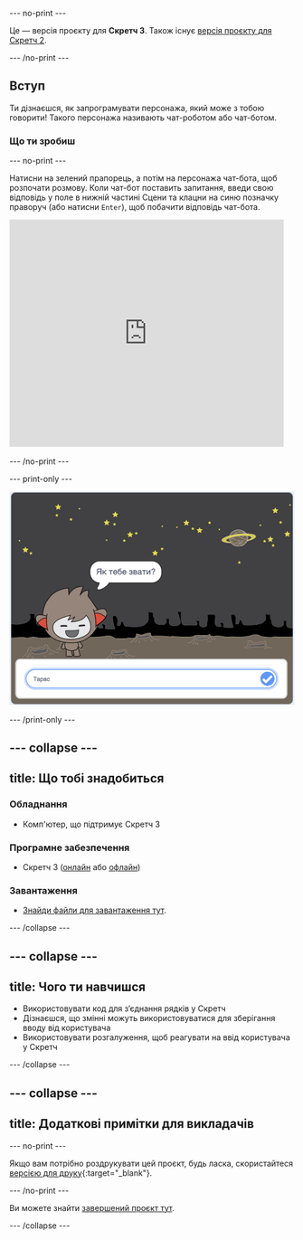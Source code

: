--- no-print ---

Це — версія проєкту для **Скретч 3**. Також існує [версія проєкту для Скретч 2](https://projects.raspberrypi.org/uk-UA/projects/chatbot-scratch2).

--- /no-print ---

## Вступ

Ти дізнаєшся, як запрограмувати персонажа, який може з тобою говорити! Такого персонажа називають чат-роботом або чат-ботом.

### Що ти зробиш

--- no-print ---

Натисни на зелений прапорець, а потім на персонажа чат-бота, щоб розпочати розмову. Коли чат-бот поставить запитання, введи свою відповідь у поле в нижній частині Сцени та клацни на синю позначку праворуч (або натисни `Enter`), щоб побачити відповідь чат-бота.

<div class="scratch-preview">
  <iframe allowtransparency="true" width="485" height="402" src="https://scratch.mit.edu/projects/embed/394136117/?autostart=false" 
  frameborder="0" scrolling="no"></iframe>
</div>

--- /no-print ---

--- print-only ---

![завершений проєкт](images/chatbot-preview.png)

--- /print-only ---

--- collapse ---
---
title: Що тобі знадобиться
---
### Обладнання

- Комп'ютер, що підтримує Скретч 3

### Програмне забезпечення

- Скретч 3 ([онлайн](https://rpf.io/scratchon) або [офлайн](https://rpf.io/scratchoff))

### Завантаження

- [Знайди файли для завантаження тут](https://rpf.io/p/uk-UA/chatbot-go).

--- /collapse ---

--- collapse ---
---
title: Чого ти навчишся
---
- Використовувати код для з’єднання рядків у Скретч
- Дізнаєшся, що змінні можуть використовуватися для зберігання вводу від користувача
- Використовувати розгалуження, щоб реагувати на ввід користувача у Скретч

--- /collapse ---

--- collapse ---
---
title: Додаткові примітки для викладачів
---
--- no-print ---

Якщо вам потрібно роздрукувати цей проєкт, будь ласка, скористайтеся [версією для друку](https://projects.raspberrypi.org/uk-UA/projects/chatbot/print){:target="_blank"}.

--- /no-print ---

Ви можете знайти [завершений проєкт тут](https://rpf.io/p/uk-UA/chatbot-get).

--- /collapse ---
